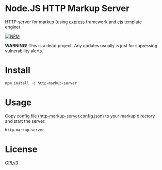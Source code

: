 Node.JS HTTP Markup Server
==========================

HTTP-server for markup (using [express](http://expressjs.com/) framework and
[ejs](http://embeddedjs.com/) template engine)

[![NPM](https://nodei.co/npm/http-markup-server.png)](https://nodei.co/npm/http-markup-server/)

**WARNING!** This is a dead project.
Any updates usually is just for supressing vulnerability alerts.

Install
=======

```bash
npm install -g http-markup-server
```

Usage
=====

Copy
[config file (http-markup-server.config.json)](http-markup-server.config.json)
to your markup directory and start the server:

```bash
http-markup-server
```

License
=======

[GPLv3](LICENSE)
